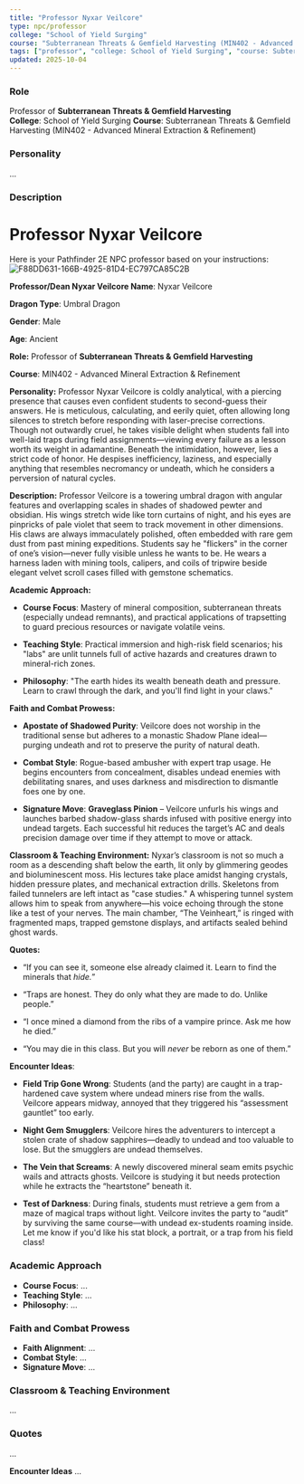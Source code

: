```yaml
---
title: "Professor Nyxar Veilcore"
type: npc/professor
college: "School of Yield Surging"
course: "Subterranean Threats & Gemfield Harvesting (MIN402 - Advanced Mineral Extraction & Refinement)"
tags: ["professor", "college: School of Yield Surging", "course: Subterranean Threats & Gemfield Harvesting (MIN402 - Advanced Mineral Extraction & Refinement)"]
updated: 2025-10-04
---
```


### Role
Professor of **Subterranean Threats & Gemfield Harvesting**  
**College**: School of Yield Surging
**Course**: Subterranean Threats & Gemfield Harvesting (MIN402 - Advanced Mineral Extraction & Refinement)

### Personality
...

### Description
# Professor **Nyxar Veilcore**

Here is your Pathfinder 2E NPC professor based on your instructions:
![F88DD631-166B-4925-81D4-EC797CA85C2B](images/F88DD631-166B-4925-81D4-EC797CA85C2B.jpg)

**Professor/Dean Nyxar Veilcore
Name**: Nyxar Veilcore

**Dragon Type**: Umbral Dragon

**Gender**: Male

**Age**: Ancient

**Role:**
Professor of **Subterranean Threats & Gemfield Harvesting**

**Course**: MIN402 - Advanced Mineral Extraction & Refinement

**Personality:**
Professor Nyxar Veilcore is coldly analytical, with a piercing presence that causes even confident students to second-guess their answers. He is meticulous, calculating, and eerily quiet, often allowing long silences to stretch before responding with laser-precise corrections. Though not outwardly cruel, he takes visible delight when students fall into well-laid traps during field assignments—viewing every failure as a lesson worth its weight in adamantine. Beneath the intimidation, however, lies a strict code of honor. He despises inefficiency, laziness, and especially anything that resembles necromancy or undeath, which he considers a perversion of natural cycles.

**Description:**
Professor Veilcore is a towering umbral dragon with angular features and overlapping scales in shades of shadowed pewter and obsidian. His wings stretch wide like torn curtains of night, and his eyes are pinpricks of pale violet that seem to track movement in other dimensions. His claws are always immaculately polished, often embedded with rare gem dust from past mining expeditions. Students say he "flickers" in the corner of one’s vision—never fully visible unless he wants to be. He wears a harness laden with mining tools, calipers, and coils of tripwire beside elegant velvet scroll cases filled with gemstone schematics.

**Academic Approach:**

* **Course Focus**: Mastery of mineral composition, subterranean threats (especially undead remnants), and practical applications of trapsetting to guard precious resources or navigate volatile veins.

* **Teaching Style**: Practical immersion and high-risk field scenarios; his "labs" are unlit tunnels full of active hazards and creatures drawn to mineral-rich zones.

* **Philosophy**: "The earth hides its wealth beneath death and pressure. Learn to crawl through the dark, and you'll find light in your claws."

**Faith and Combat Prowess:**

* **Apostate of Shadowed Purity**: Veilcore does not worship in the traditional sense but adheres to a monastic Shadow Plane ideal—purging undeath and rot to preserve the purity of natural death.

* **Combat Style**: Rogue-based ambusher with expert trap usage. He begins encounters from concealment, disables undead enemies with debilitating snares, and uses darkness and misdirection to dismantle foes one by one.

* **Signature Move**: **Graveglass Pinion** – Veilcore unfurls his wings and launches barbed shadow-glass shards infused with positive energy into undead targets. Each successful hit reduces the target’s AC and deals precision damage over time if they attempt to move or attack.

**Classroom & Teaching Environment:**
Nyxar’s classroom is not so much a room as a descending shaft below the earth, lit only by glimmering geodes and bioluminescent moss. His lectures take place amidst hanging crystals, hidden pressure plates, and mechanical extraction drills. Skeletons from failed tunnelers are left intact as "case studies." A whispering tunnel system allows him to speak from anywhere—his voice echoing through the stone like a test of your nerves. The main chamber, “The Veinheart,” is ringed with fragmented maps, trapped gemstone displays, and artifacts sealed behind ghost wards.

**Quotes:**

* “If you can see it, someone else already claimed it. Learn to find the minerals that *hide.*”

* “Traps are honest. They do only what they are made to do. Unlike people.”

* “I once mined a diamond from the ribs of a vampire prince. Ask me how he died.”

* “You may die in this class. But you will *never* be reborn as one of them.”

**Encounter Ideas**:

* **Field Trip Gone Wrong**: Students (and the party) are caught in a trap-hardened cave system where undead miners rise from the walls. Veilcore appears midway, annoyed that they triggered his “assessment gauntlet” too early.

* **Night Gem Smugglers**: Veilcore hires the adventurers to intercept a stolen crate of shadow sapphires—deadly to undead and too valuable to lose. But the smugglers are undead themselves.

* **The Vein that Screams**: A newly discovered mineral seam emits psychic wails and attracts ghosts. Veilcore is studying it but needs protection while he extracts the “heartstone” beneath it.

* **Test of Darkness**: During finals, students must retrieve a gem from a maze of magical traps without light. Veilcore invites the party to “audit” by surviving the same course—with undead ex-students roaming inside.
Let me know if you'd like his stat block, a portrait, or a trap from his field class!

### Academic Approach
- **Course Focus**: ...
- **Teaching Style**: ...
- **Philosophy**: ...

### Faith and Combat Prowess
- **Faith Alignment**: ...
- **Combat Style**: ...
- **Signature Move**: ...

### Classroom & Teaching Environment
...

### Quotes
...

**Encounter Ideas**
...
